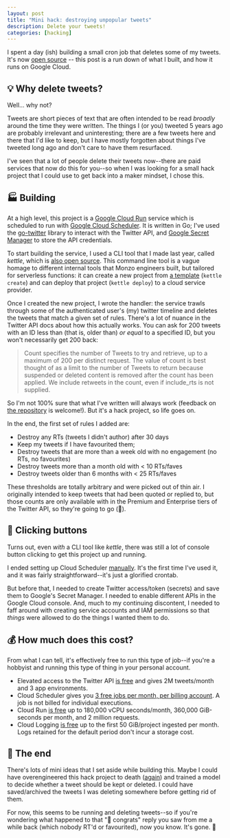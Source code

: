 ```yaml
---
layout: post
title: "Mini hack: destroying unpopular tweets"
description: Delete your tweets!
categories: [hacking]
---
```


I spent a day (ish) building a small cron job that deletes some of my tweets. It's now [open source](https://github.com/nlathia/tweet-destroyer) -- this post is a run down of what I built, and how it runs on Google Cloud.

## 💡 Why delete tweets?

Well... why not?

Tweets are short pieces of text that are often intended to be read _broadly_ around the time they were written. The things I (or you) tweeted 5 years ago are probably irrelevant and uninteresting; there are a few tweets here and there that I'd like to keep, but I have mostly forgotten about things I've tweeted long ago and don't care to have them resurfaced.

I've seen that a lot of people delete their tweets now--there are paid services that now do this for you--so when I was looking for a small hack project that I could use to get back into a maker mindset, I chose this.


## 🏭  Building

At a high level, this project is a [Google Cloud Run](https://cloud.google.com/run) service which is scheduled to run with [Google Cloud Scheduler](https://cloud.google.com/scheduler). It is written in Go; I've used the [go-twitter](https://github.com/dghubble/go-twitter) library to interact with the Twitter API, and [Google Secret Manager](https://cloud.google.com/secret-manager) to store the API credentials.

To start building the service, I used a CLI tool that I made last year, called _kettle_, which is [also open source](https://github.com/nlathia/kettle-cli). This command line tool is a vague homage to different internal tools that Monzo engineers built, but tailored for serverless functions: it can create a new project from [a template](https://github.com/nlathia/kettle-templates) (`kettle create`) and can deploy that project (`kettle deploy`) to a cloud service provider.

Once I created the new project, I wrote the handler: the service trawls through some of the authenticated user's (my) twitter timeline and deletes the tweets that match a given set of rules. There's a lot of nuance in the Twitter API docs about how this actually works. You can ask for 200 tweets  with an ID less than (that is, older than) *or equal* to a specified ID, but you won't necessarily get 200 back:

> Count specifies the number of Tweets to try and retrieve, up to a maximum of
> 200 per distinct request. The value of count is best thought of as a
> limit to the number of Tweets to return because suspended or deleted content
> is removed after the count has been applied. We include retweets in the count,
> even if include_rts is not supplied.

So I'm not 100% sure that what I've written will always work (feedback on [the repository](https://github.com/nlathia/tweet-destroyer) is welcome!). But it's a hack project, so life goes on. 

In the end, the first set of rules I added are:
* Destroy any RTs (tweets I didn't author) after 30 days
* Keep my tweets if I have favourited them;
* Destroy tweets that are more than a week old with no engagement (no RTs, no favourites)
* Destroy tweets more than a month old with < 10 RTs/faves
* Destroy tweets older than 6 months with < 25 RTs/faves

These thresholds are totally arbitrary and were picked out of thin air. I originally intended to keep tweets that had been quoted or replied to, but those counts are only available with in the Premium and Enterprise tiers of the Twitter API, so they're going to go (👋).


## 😤 Clicking buttons

Turns out, even _with_ a CLI tool like _kettle_, there was still a lot of console button clicking to get this project up and running. 

I ended setting up Cloud Scheduler [manually](https://cloud.google.com/run/docs/triggering/using-scheduler). It's the first time I've used it, and it was fairly straightforward--it's just a glorified crontab.

But before that, I needed to create Twitter access/token (secrets) and save them to Google's Secret Manager. I needed to enable different APIs in the Google Cloud console. And, much to my continuing discontent, I needed to faff around with creating service accounts and IAM permissions so that _things_ were allowed to do the things I wanted them to do.


## 💰 How much does this cost?

From what I can tell, it's effectively free to run this type of job--if you're a hobbyist and running this type of thing in your personal account.

* Elevated access to the Twitter API [is free](https://developer.twitter.com/en/products/twitter-api) and gives 2M tweets/month and 3 app environments.
* Cloud Scheduler gives you [3 free jobs per month, per billing account](https://cloud.google.com/scheduler/pricing). A job is not billed for individual executions. 
* Cloud Run [is free](https://cloud.google.com/run/pricing) up to 180,000 vCPU seconds/month, 360,000 GiB-seconds per month, and 2 million requests.
* Cloud Logging [is free](https://cloud.google.com/stackdriver/pricing) up to the first 50 GiB/project ingested per month. Logs retained for the default period don't incur a storage cost.


## 🧠 The end

There's lots of mini ideas that I set aside while building this. Maybe I could have overengineered this hack project to death ([again](https://nlathia.github.io/2020/04/How-to-overengineer-a-sound-classifier.html)) and trained a model to decide whether a tweet should be kept or deleted. I could have saved/archived the tweets I was deleting somewhere before getting rid of them. 

For now, this seems to be running and deleting tweets--so if you're wondering what happened to that "🎉 congrats" reply you saw from me a while back (which nobody RT'd or favourited), now you know. It's gone. 🔪


